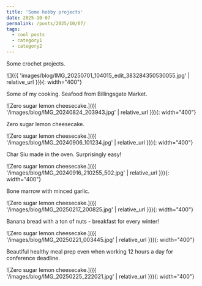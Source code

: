 ```yaml
---
title: 'Some hobby projects'
date: 2025-10-07
permalink: /posts/2025/10/07/
tags:
  - cool posts
  - category1
  - category2
---
```


Some crochet projects.

![]({{ 'images/blog/IMG_20250701_104015_edit_383284350530055.jpg' | relative_url }}){: width="400"}

Some of my cooking. Seafood from Billingsgate Market.

![Zero sugar lemon cheesecake.]({{ '/images/blog/IMG_20240824_203943.jpg' | relative_url }}){: width="400"}

Zero sugar lemon cheesecake.

![Zero sugar lemon cheesecake.]({{ '/images/blog/IMG_20240906_101234.jpg' | relative_url }}){: width="400"}

Char Siu made in the oven. Surprisingly easy!

![Zero sugar lemon cheesecake.]({{ '/images/blog/IMG_20240916_210255_502.jpg' | relative_url }}){: width="400"}

Bone marrow with minced garlic.

![Zero sugar lemon cheesecake.]({{ '/images/blog/IMG_20250217_200825.jpg' | relative_url }}){: width="400"}

Banana bread with a ton of nuts - breakfast for every winter!

![Zero sugar lemon cheesecake.]({{ '/images/blog/IMG_20250221_003445.jpg' | relative_url }}){: width="400"}

Beautiful healthy meal prep even when working 12 hours a day for conference deadline.

![Zero sugar lemon cheesecake.]({{ '/images/blog/IMG_20250225_222021.jpg' | relative_url }}){: width="400"}


